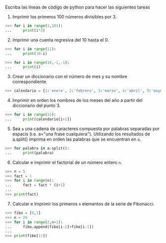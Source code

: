 Escriba las líneas de código de python para hacer las siguientes tareas

1. Imprimir los primeros 100 números divisibles por 3.

```python
>>> for i in range(1,101):
...     print(i*3)
```

2. Imprimir una cuenta regresiva del 10 hasta el 0.

```python
>>> for i in range(11):
...     print(10-i)
```

```python
>>> for i in range(10,-1,-1):
...     print(i)
```

3. Crear un diccionario con el número de mes y su nombre correspondiente.

```python
>>> calendario = {1:'enero', 2:'febrero', 3:'marzo', 4:'abril', 5:'mayo', 6:'junio', 7:'julio', 8:'agosto', 9:'septiembre', 10:'octubre', 11:'noviembre', 12:'diciembre'}
```

4. Imprimir en orden los nombres de los meses del año a partir del diccionario del punto 3.

```python
>>> for i in range(12):
...     print(calendario[i+1])
```

5. Sea `a` una cadena de caracteres compuesta por palabras separadas por espacis (i.e. a="una frase cualquiera"). Utilizando los resultados de a.split() imprima en orden las palabras que se encuentran en `a`.

```python
>>> for palabra in a.split():
...     print(palabra)
```

6. Calcular e imprimir el factorial de un número entero `n`.

```python
>>> n = 5
>>> fact = 1
>>> for i in range(n):
...     fact = fact * (i+1)
... 
>>> print(fact)
```

7. Calcular e Imprimir los primeros `n` elementos de la serie de Fibonacci.

```python
>>> fibo = [0,1]
>>> n = 20
>>> for i in range(2,n+1):
...     fibo.append(fibo[i-2]+fibo[i-1])
... 
>>> print(fibo[1:])
```